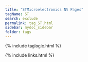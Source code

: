 ```yaml
---
title: "STMicroelectronics NV Pages"
tagName: ST
search: exclude
permalink: tag_ST.html
sidebar: mydoc_sidebar
folder: tags
---
```

{% include taglogic.html %}

{% include links.html %}
